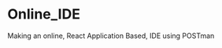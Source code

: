 # Online_IDE
Making an online, React Application Based, IDE using POSTman

<!-- 1. Created a backend folder for all codes of REST APIs
    2. npm init in this folder, leave everything to default.
    3.Contains everything for the MetaData for the project.
    4. Created index.js -> the starting point of our project
    5. Created a script named as start so that I can run using "npm run start" instead of "node index.js".
    6. To create the rest api we installed express "npm install --save express"
    7. req.body cannot display becoz there is some another format so we use express.parser
    8. PostMAN -> localhost://5000/run
    9. fileGeneration -> 
        The function is async because we have to go step by step 
        We provide the path for the folder where our code will get stored
        But in case we don't have the codes folder then a problem may occur , so we check using the if-else whether the space exists. If doesn't exists then create it.

        We use unique ID generator, so that each file gets a unique ID
        npm install --save uuid
        v4 -> can now be used inside the code as the name uuid


    10. executeFile ->
        I got some error related to the filePaths so I just changed the way in which the exec command is written and added some extra paths like the executablePath, compileCommand and the runCommand

        Also I have changed the way the codes folder is made.
        Currently, it is required to have the codes folder. Because if it was getting created with the __dirname then the error was getting occurred due to the multiple paths being generated from generate file and the executable file

    11. FrontEnd -> 

    12. To send the code to the backend and to receive the code I have used the axious library
    npm install --save axious

    13. On a localhost when we send request from one port to another port it will be blocked by default due to the CORS policy => This issue is from the backend side not the frontend

    Cross Origin Resource Sharing Policy 

    so we install a module named as CORS on the backend part
    npm install --save cors

     -->
